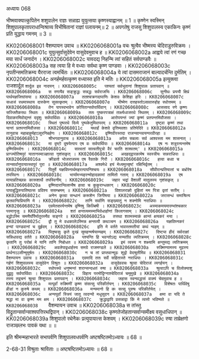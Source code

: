 अध्यायः 068

भीष्मवाक्यात्कुपितेन शशुपालेन राज्ञः सन्नाह्य युयुत्सया कृष्णस्याह्वानम् ॥ 1 ॥ कृष्णेन स्वस्मिन् शिशुपालकृतापराधान्विश्राव्य विभीषितानां राज्ञां पलायनम्॥ 2 ॥ अपगतेषु राजसु शिशुपालस्य एकाकिनः कृष्णं प्रति युद्धाय गमनम् ॥ 3 ॥

KK0206068001	वैशम्पायन उवाच ॥
KK0206068001a	वचः श्रुत्वैव भीष्मस्य चेदिराडुरुविक्रमः ।
KK0206068001c	युयुत्सुर्वासुदेवेन वासुदेवमुवाच ह ॥
KK0206068002a	आह्वये त्वां रणं गच्छ मया सार्धं जनार्दन ।
KK0206068002c	यावदद्य निहन्मि त्वां सहितं सर्वपाण्डवैः ॥
KK0206068003a	सह त्वया हि मे वध्याः सर्वथा कृष्ण पाण्डवाः ।
KK0206068003c	नृपतीन्समतिक्रम्य यैरराजा त्वमर्चितः ॥
KK0206068004a	ये त्वां दासमराजानं बाल्यादर्चन्ति दुर्मतिम् ।
KK0206068004c	अनर्हमर्हवत्कृष्ण वध्यास्त इति मे मतिः ॥
KK0206068005a	इत्युक्त्वा राजशार्दूल `शार्दूल इव नादयन् ।
KK0206068005c	पश्यतां सर्वभूतानां शिशुपालः प्रतापवान् ॥
KK0206068006a	स रणायैव सङ्क्रुद्धः सन्नद्धः सर्वराजभिः ।
KK0206068006c	सुनीथः प्रययौ क्षिप्रं पार्थयज्ञजिघांसया ॥
KK0206068007a	ततश्चक्रगदापाणिः केशवः केशिहा हरिः ।
KK0206068007c	सध्वजं रथमास्थाय दारुकेण सुसत्कृतम् ।
KK0206068007e	भीष्मेण दत्तहस्तोऽसावारुहोह रथोत्तमम् ॥
KK0206068008a	तेन पापस्वभावेन कोपितान्सर्वपार्थिवान् ।
KK0206068008c	आससाद रणे कृष्णः सज्जितैकरथः स्थितः ॥
KK0206068009a	ततः पुष्करपत्राक्षं तार्क्ष्यध्वजरथे स्थितम् ।
KK0206068009c	दिवाकरमिवोद्यन्तं ददृशुः सर्वपार्थिवाः ॥
KK0206068010a	आरोपयन्तं ज्यां कृष्णं प्रतपन्तमिवौजसा ।
KK0206068010c	स्थितं पुष्परथे दिव्ये पुष्पकेतुमिवापरम् ॥
KK0206068011a	दृष्ट्वा कृष्णं तथा यान्तं प्रतपन्तमिवौजसा ।
KK0206068011c	यथार्हं केशवे वृत्तिमवशाः प्रतिपेदिरे ॥
KK0206068012a	तानुवाच महाबाहुर्महाऽसुरनिबर्हणः ।
KK0206068012c	वृष्णिवीरस्तदा राजन्सान्त्वयन्परवीरहा ॥
KK0206068013	श्रीभगवानुवाच ॥
KK0206068013a	अपेत सबलाः सर्व आश्वस्ता मम शासनात् ।
KK0206068013c	मा दृष्टो दूषयेत्पाप एष वः सर्वपार्थिपाः ॥
KK0206068014a	एष नः शत्रुरत्यन्तमेष वृष्णिविमर्दनः ।
KK0206068014c	सात्वतां सात्वतीपुत्रो वैरं चरति शाश्वतम्' ॥
KK0206068015a	प्राग्ज्योतिषपुरं यातानस्माञ्ज्ञात्वा नृशंसकृत् ।
KK0206068015c	अदहद्द्वारकामेष स्वस्त्रीयः सन्नराधिपाः ॥
KK0206068016a	क्रीडतो भोजराजस्य एष रैवतके गिरौ ।
KK0206068016c	हत्वा बध्वा च तान्सार्वानुपायात्स्वपुरं पुरा ॥
KK0206068017a	अश्वमेधे हयं मेध्यमुत्सृष्टं रक्षिभिर्वृतम् ।
KK0206068017c	पितुर्मे यज्ञविघ्नार्थमहरत्पापनिश्चयः ॥
KK0206068018a	सौवीरान्प्रतियातां च बभ्रोरेष तपस्विनः ।
KK0206068018c	भार्यामभ्यहरन्मोहादकामां तामितो गताम् ॥
KK0206068019a	एष मायाप्रतिच्छन्नः कारूशार्थे तपस्विनीम् ।
KK0206068019c	जहार भद्रां वैशालीं मातुलस्य नृशंसकृत् ॥
KK0206068020a	वृष्णिदारान्विलाप्यैष हत्वा च कुकुरान्धकान् ।
KK0206068020c	पापाबुद्धिरुपातिष्ठत्स प्रविश्य ससम्भ्रमम् ॥
KK0206068021a	विशालराज्ञो दुहितां मम पित्रा वृतां सतीम् ।
KK0206068021c	अनेन कृत्वा सन्धानं करूशेन जिगीषया ॥
KK0206068022a	जरासन्धं समाश्रित्य कृतवान्विप्रियाणि मे ।
KK0206068022c	तानि सर्वाणि सङ्ख्यातुं न शक्नोमि नराधिपाः ॥
KK0206068023a	एवमेतदपर्यन्तमेष वृष्णिषु किल्बिषी ।
KK0206068023c	अस्माकमयमारम्भांश्चकार परमानृजुः ॥
KK0206068024a	शतं क्षन्तव्यमस्माभिर्वधार्हाणां किलागसाम् ।
KK0206068024c	बद्धोऽस्मि समयैर्घोरैर्मातुरस्यैव सङ्गरे ॥
KK0206068025a	तत्तथा शतमस्माकं क्षान्तं क्षयकरं मया ।
KK0206068025c	द्वौ तु मे वधकालेऽस्मिन्न क्षन्तव्यौ कथञ्चन ॥
KK0206068026a	यज्ञविघ्नकरं हन्यां पाण्डवानां च दुर्हृदम् ।
KK0206068026c	इति मे वर्तते भावस्तमतीयां कथं न्वहम् ॥
KK0206068027a	पितृष्वसुः कृते दुःखं सुमहन्मर्षयाम्यहम् ।
KK0206068027c	दिष्ट्या हीदं सर्वराज्ञां सन्निधावद्य वर्तते ॥
KK0206068028a	पश्यन्ति हि भवन्तोऽद्य मय्यतीव व्यतिक्रमम् ।
KK0206068028c	कृतानि तु परोक्षं मे यानि तानि निबोधत ॥
KK0206068029a	इमं त्वस्य न शक्ष्यामि क्षन्तुमद्य व्यतिक्रमम् ।
KK0206068029c	अवलेपाद्वधार्हस्य समग्रे राजमण्डले ॥
KK0206068030a	रुक्मिण्यामस्य मूढस्य प्रार्थनाऽऽसीन्मुमूर्षतः ।
KK0206068030c	न च तां प्राप्तवान्मूढः शूद्रो वेदश्रुतीमिव ॥
KK0206068031	वैशम्पायन उवाच ॥
KK0206068031a	एवमादि ततः सर्वे सहितास्ते नराधिपाः ।
KK0206068031c	गर्हणं शिशुपालस्य वासुदेवेन विश्रुतः ॥
KK0206068032a	वासुदेववचः श्रुत्वा चेदिराजं व्यगर्हयन् ।
KK0206068032c	रथोपस्थे धनुष्मन्तं शरान्सन्दधतं रुषा ॥
KK0206068033a	श्रुत्वाऽपि च विलोक्याशु दुद्रुवुः सर्वपार्थिवाः ।
KK0206068033c	विहाय परमोद्विग्नाश्चेदिराजं चमूमुखे ॥
KK0206068034a	तस्य तद्वचनं श्रुत्वा शिशुपालः प्रतापवान् ।
KK0206068034c	जहास स्वनवद्धासं वाक्यं चेदमुवाच ह ॥
KK0206068035a	मत्पूर्वां रुक्मिणीं कृष्ण संसत्सु परिकीर्तयन् ।
KK0206068035c	विशेषतः पार्थिवेषु व्रीडां न कुरुषे कथम् ॥
KK0206068036a	मन्यमानो हि कः सत्सु पुरुषः परिकीर्तयेत् ।
KK0206068036c	अन्यपूर्वां स्त्रियं जातु त्वदन्यो मधूसूदन ॥
KK0206068037a	क्षमा वा यदि ते श्रद्धा मा वा कृष्ण मम क्षम ।
KK0206068037c	क्रुद्धाद्वापि प्रसन्नाद्वा किं मे त्वत्तो भविष्यते ॥
KK0206068038	`वैशम्पायन उवाच ॥
KK0206068038a	स तांस्तु विद्रुतान्सर्वान्साश्वपत्तिरथद्विपान् ।
KK0206068038c	कृष्णतेजोहतान्सर्वान्समीक्ष्य वसुधाधिपान् ॥
KK0206068039a	शिशुपालो रथेनैकः प्रत्युपायात्स केशवम् ।
KK0206068039c	रुषा ताम्रेक्षणो राजञ्छलभः पावकं यथा ॥ ॥

इति श्रीमन्महाभारते सभापर्वणि शिशुपालवधपर्वणि अष्टषष्टितमोऽध्यायः ॥ 68 ॥

2-68-31 विश्रुताः श्राविताः ॥ अष्टषष्टितमोऽध्यायः ॥ 68 ॥
